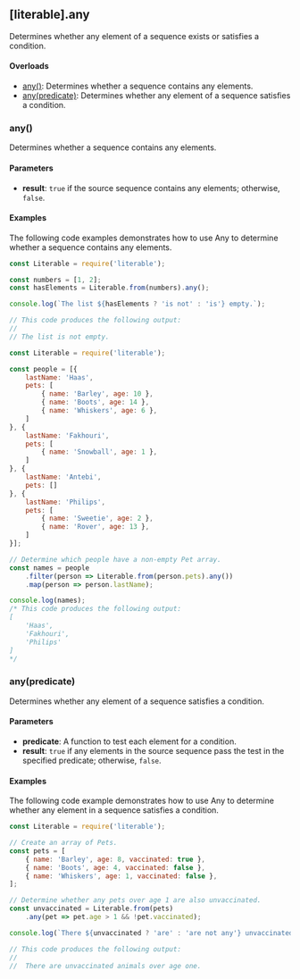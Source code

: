 ## [literable].any
Determines whether any element of a sequence exists or satisfies a condition.

#### Overloads
* [any()](#[any()): Determines whether a sequence contains any elements.
* [any(predicate)](#[any(predicate)): Determines whether any element of a sequence satisfies a condition.

### any()
Determines whether a sequence contains any elements.

#### Parameters
* **result**: `true` if the source sequence contains any elements; otherwise, `false`.

#### Examples
The following code examples demonstrates how to use Any to determine whether a sequence contains any elements.

```javascript
const Literable = require('literable');

const numbers = [1, 2];
const hasElements = Literable.from(numbers).any();

console.log(`The list ${hasElements ? 'is not' : 'is'} empty.`);

// This code produces the following output:
//
// The list is not empty.
```

```javascript
const Literable = require('literable');

const people = [{
    lastName: 'Haas',
    pets: [
        { name: 'Barley', age: 10 },
        { name: 'Boots', age: 14 },
        { name: 'Whiskers', age: 6 },
    ]
}, {
    lastName: 'Fakhouri',
    pets: [
        { name: 'Snowball', age: 1 },
    ]
}, {
    lastName: 'Antebi',
    pets: []
}, {
    lastName: 'Philips',
    pets: [
        { name: 'Sweetie', age: 2 },
        { name: 'Rover', age: 13 },
    ]
}];

// Determine which people have a non-empty Pet array.
const names = people
    .filter(person => Literable.from(person.pets).any())
    .map(person => person.lastName);

console.log(names);
/* This code produces the following output:
[    
    'Haas',
    'Fakhouri',
    'Philips'
]
*/
```

### any(predicate)
Determines whether any element of a sequence satisfies a condition.

#### Parameters
* **predicate**: A function to test each element for a condition.
* **result**: `true` if any elements in the source sequence pass the test in the specified predicate; otherwise, `false`.

#### Examples
The following code example demonstrates how to use Any to determine whether any element in a sequence satisfies a condition.

```javascript
const Literable = require('literable');

// Create an array of Pets.
const pets = [
    { name: 'Barley', age: 8, vaccinated: true },
    { name: 'Boots', age: 4, vaccinated: false },
    { name: 'Whiskers', age: 1, vaccinated: false },
];

// Determine whether any pets over age 1 are also unvaccinated.
const unvaccinated = Literable.from(pets)
    .any(pet => pet.age > 1 && !pet.vaccinated);

console.log(`There ${unvaccinated ? 'are' : 'are not any'} unvaccinated animals over age one.`);

// This code produces the following output:
//
//  There are unvaccinated animals over age one.
```
